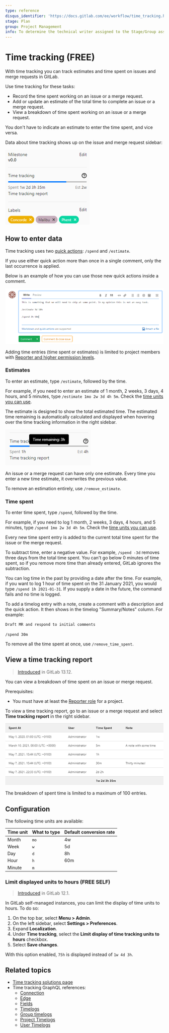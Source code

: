 ```yaml
---
type: reference
disqus_identifier: 'https://docs.gitlab.com/ee/workflow/time_tracking.html'
stage: Plan
group: Project Management
info: To determine the technical writer assigned to the Stage/Group associated with this page, see https://about.gitlab.com/handbook/engineering/ux/technical-writing/#assignments
---
```


# Time tracking **(FREE)**

With time tracking you can track estimates and time spent on issues and merge
requests in GitLab.

Use time tracking for these tasks:

- Record the time spent working on an issue or a merge request.
- Add or update an estimate of the total time to complete an issue or a merge
request.
- View a breakdown of time spent working on an issue or a merge request.

You don't have to indicate an estimate to enter the time spent, and vice versa.

Data about time tracking shows up on the issue and merge request sidebar:

![Time tracking in the sidebar](img/time_tracking_sidebar_v13_12.png)

## How to enter data

Time tracking uses two [quick actions](quick_actions.md): `/spend` and `/estimate`.

If you use either quick action more than once in a single comment, only the last occurrence is applied.

Below is an example of how you can use those new quick actions inside a comment.

![Time tracking example in a comment](img/time_tracking_example_v12_2.png)

Adding time entries (time spent or estimates) is limited to project members
with [Reporter and higher permission levels](../permissions.md).

### Estimates

To enter an estimate, type `/estimate`, followed by the time.

For example, if you need to enter an estimate of 1 month, 2 weeks, 3 days, 4 hours, and 5 minutes,
type `/estimate 1mo 2w 3d 4h 5m`.
Check the [time units you can use](#configuration).

The estimate is designed to show the total estimated time. The estimated
time remaining is automatically calculated and displayed when hovering over
the time tracking information in the right sidebar.

![Estimated time remaining](img/remaining_time_v14_2.png)

An issue or a merge request can have only one estimate. Every time you enter a
new time estimate, it overwrites the previous value.

To remove an estimation entirely, use `/remove_estimate`.

### Time spent

To enter time spent, type `/spend`, followed by the time.

For example, if you need
to log 1 month, 2 weeks, 3 days, 4 hours, and 5 minutes, type `/spend 1mo 2w 3d 4h 5m`.
Check the [time units you can use](#configuration).

Every new time spent entry is added to the current total time spent for the
issue or the merge request.

To subtract time, enter a negative value. For example, `/spend -3d` removes three
days from the total time spent. You can't go below 0 minutes of time spent,
so if you remove more time than already entered, GitLab ignores the subtraction.

You can log time in the past by providing a date after the time.
For example, if you want to log 1 hour of time spent on the 31 January 2021,
you would type `/spend 1h 2021-01-31`. If you supply a date in the future, the
command fails and no time is logged.

To add a timelog entry with a note, create a comment with a description and the quick action.
It then shows in the timelog "Summary/Notes" column. For example:

```plaintext
Draft MR and respond to initial comments

/spend 30m
```

To remove all the time spent at once, use `/remove_time_spent`.

## View a time tracking report

> [Introduced](https://gitlab.com/gitlab-org/gitlab/-/issues/271409) in GitLab 13.12.

You can view a breakdown of time spent on an issue or merge request.

Prerequisites:

- You must have at least the [Reporter role](../permissions.md#project-members-permissions) for a project.

To view a time tracking report, go to an issue or a merge request and select **Time tracking report**
in the right sidebar.

![Time tracking report](img/time_tracking_report_v13_12.png)

The breakdown of spent time is limited to a maximum of 100 entries.

## Configuration

The following time units are available:

| Time unit | What to type | Default conversion rate |
| --------- | ------------ | ----------------------- |
| Month     | `mo`         | 4w                      |
| Week      | `w`          | 5d                      |
| Day       | `d`          | 8h                      |
| Hour      | `h`          | 60m                     |
| Minute    | `m`          |                         |

### Limit displayed units to hours **(FREE SELF)**

> [Introduced](https://gitlab.com/gitlab-org/gitlab-foss/-/merge_requests/29469/) in GitLab 12.1.

In GitLab self-managed instances, you can limit the display of time units to
hours.
To do so:

1. On the top bar, select **Menu > Admin**.
1. On the left sidebar, select **Settings > Preferences**.
1. Expand **Localization**.
1. Under **Time tracking**, select the **Limit display of time tracking units to hours** checkbox.
1. Select **Save changes**.

With this option enabled, `75h` is displayed instead of `1w 4d 3h`.

## Related topics

- [Time tracking solutions page](https://about.gitlab.com/solutions/time-tracking/)
- Time tracking GraphQL references:
  - [Connection](../../api/graphql/reference/index.md#timelogconnection)
  - [Edge](../../api/graphql/reference/index.md#timelogedge)
  - [Fields](../../api/graphql/reference/index.md#timelog)
  - [Timelogs](../../api/graphql/reference/index.md#querytimelogs)
  - [Group timelogs](../../api/graphql/reference/index.md#grouptimelogs)
  - [Project Timelogs](../../api/graphql/reference/index.md#projecttimelogs)
  - [User Timelogs](../../api/graphql/reference/index.md#usertimelogs)
